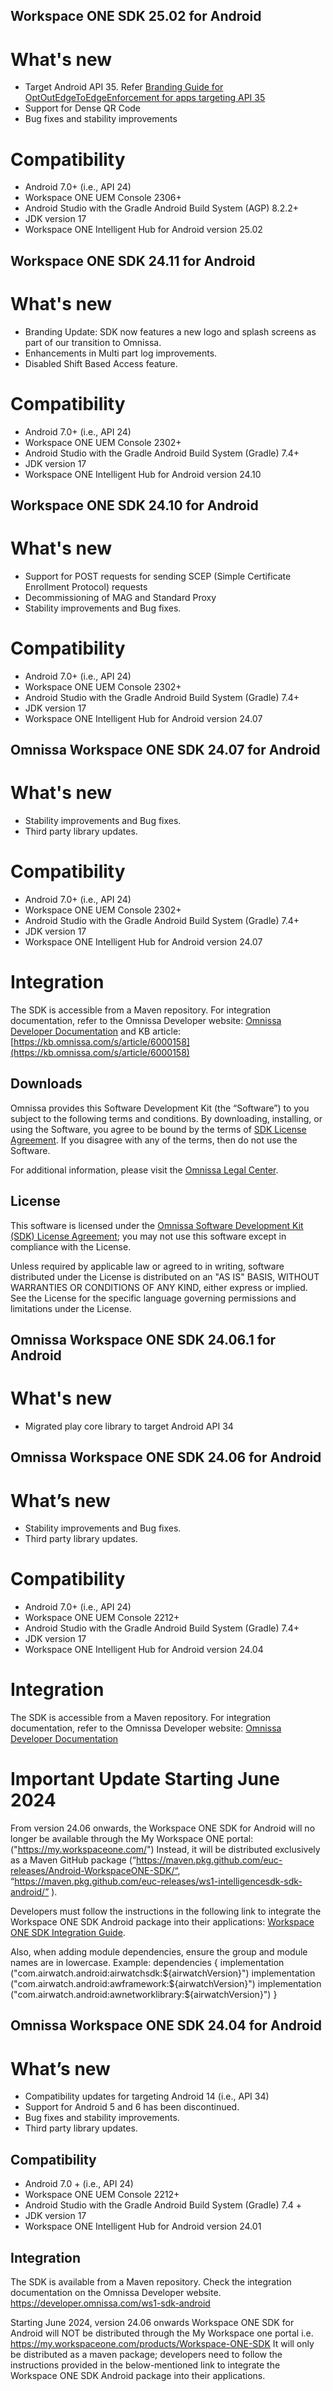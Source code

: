 ## Workspace ONE SDK 25.02 for Android

# What's new
- Target Android API 35. Refer [Branding Guide for OptOutEdgeToEdgeEnforcement for apps targeting API 35 ](https://developer.omnissa.com/ws1-sdk-for-android/guides/WorkspaceONE_Android_Branding.pdf#page=11)
- Support for Dense QR Code
- Bug fixes and stability improvements

# Compatibility
- Android 7.0+ (i.e., API 24)
- Workspace ONE UEM Console 2306+
- Android Studio with the Gradle Android Build System (AGP) 8.2.2+
- JDK version 17
- Workspace ONE Intelligent Hub for Android version 25.02

## Workspace ONE SDK 24.11 for Android

# What's new
- Branding Update: SDK now features a new logo and splash screens as part of our transition to Omnissa.
- Enhancements in Multi part log improvements.
- Disabled Shift Based Access feature.

# Compatibility
- Android 7.0+ (i.e., API 24)
- Workspace ONE UEM Console 2302+
- Android Studio with the Gradle Android Build System (Gradle) 7.4+
- JDK version 17
- Workspace ONE Intelligent Hub for Android version 24.10


## Workspace ONE SDK 24.10 for Android

# What's new
- Support for POST requests for sending SCEP (Simple Certificate Enrollment Protocol) requests
- Decommissioning of MAG and Standard Proxy
- Stability improvements and Bug fixes.

# Compatibility

- Android 7.0+ (i.e., API 24)
- Workspace ONE UEM Console 2302+
- Android Studio with the Gradle Android Build System (Gradle) 7.4+
- JDK version 17
- Workspace ONE Intelligent Hub for Android version 24.07

## Omnissa Workspace ONE SDK 24.07 for Android

# What's new
* Stability improvements and Bug fixes.
* Third party library updates.

# Compatibility
* Android 7.0+ (i.e., API 24)
* Workspace ONE UEM Console 2302+
* Android Studio with the Gradle Android Build System (Gradle) 7.4+
* JDK version 17
* Workspace ONE Intelligent Hub for Android version 24.07

# Integration
The SDK is accessible from a Maven repository. For integration documentation, refer to the Omnissa Developer website: [Omnissa Developer Documentation](https://developer.omnissa.com/ws1-sdk-android/) and KB article: [https://kb.omnissa.com/s/article/6000158](https://kb.omnissa.com/s/article/6000158)

## Downloads

Omnissa provides this Software Development Kit (the “Software”) to you subject to the following terms and conditions. By downloading, installing, or using the Software, you agree to be bound by the terms of [SDK License Agreement](https://static.omnissa.com/sites/default/files/omnissa-sdk-agreement.pdf). If you disagree with any of the terms, then do not use the Software.

For additional information, please visit the [Omnissa Legal Center](https://www.omnissa.com/legal-center/).

## License

This software is licensed under the [Omnissa Software Development Kit (SDK) License Agreement](https://static.omnissa.com/sites/default/files/omnissa-sdk-agreement.pdf); you may not use this software except in compliance with the License.

Unless required by applicable law or agreed to in writing, software distributed under the License is distributed on an "AS IS" BASIS, WITHOUT WARRANTIES OR CONDITIONS OF ANY KIND, either express or implied. See the License for the specific language governing permissions and limitations under the License.

## Omnissa Workspace ONE SDK 24.06.1 for Android

# What's new
* Migrated play core library to target Android API 34

## Omnissa Workspace ONE SDK 24.06 for Android

# What’s new
* Stability improvements and Bug fixes.
* Third party library updates.

# Compatibility
* Android 7.0+ (i.e., API 24)
* Workspace ONE UEM Console 2212+ 
* Android Studio with the Gradle Android Build System (Gradle) 7.4+ 
* JDK version 17 
* Workspace ONE Intelligent Hub for Android version 24.04

# Integration
The SDK is accessible from a Maven repository. For integration documentation, refer to the Omnissa Developer website: [Omnissa Developer Documentation](https://developer.omnissa.com/ws1-sdk-android/)

# Important Update Starting June 2024
From version 24.06 onwards, the Workspace ONE SDK for Android will no longer be available through the My Workspace ONE portal: ("https://my.workspaceone.com/")
Instead, it will be distributed exclusively as a Maven GitHub package (“https://maven.pkg.github.com/euc-releases/Android-WorkspaceONE-SDK/“, “https://maven.pkg.github.com/euc-releases/ws1-intelligencesdk-sdk-android/” ).

Developers must follow the instructions in the following link to integrate the Workspace ONE SDK Android package into their applications: [Workspace ONE SDK Integration Guide](https://github.com/euc-releases/workspace-ONE-SDK-integration-samples/blob/main/IntegrationGuideForAndroid/Guides/03BaseIntegration/WorkspaceONE_Android_BaseIntegration.md).

Also, when adding module dependencies, ensure the group and module names are in lowercase.
Example:
dependencies {
    implementation ("com.airwatch.android:airwatchsdk:${airwatchVersion}")
    implementation ("com.airwatch.android:awframework:${airwatchVersion}")
    implementation ("com.airwatch.android:awnetworklibrary:${airwatchVersion}")
}

## Omnissa Workspace ONE SDK 24.04 for Android

# What’s new

* Compatibility updates for targeting Android 14 (i.e., API 34)
* Support for Android 5 and 6 has been discontinued.
* Bug fixes and stability improvements.
* Third party library updates.

## Compatibility

* Android 7.0 + (i.e., API 24)
* Workspace ONE UEM Console 2212+
* Android Studio with the Gradle Android Build System (Gradle) 7.4 +
* JDK version 17
* Workspace ONE Intelligent Hub for Android version 24.01

## Integration

The SDK is available from a Maven repository. Check the integration documentation on the Omnissa Developer website. https://developer.omnissa.com/ws1-sdk-android

Starting June 2024, version 24.06 onwards Workspace ONE SDK for Android will NOT be distributed through the My Workspace one portal i.e. https://my.workspaceone.com/products/Workspace-ONE-SDK 
It will only be distributed as a maven package; developers need to follow the instructions provided in the below-mentioned link to integrate the Workspace ONE SDK Android package into their applications.
